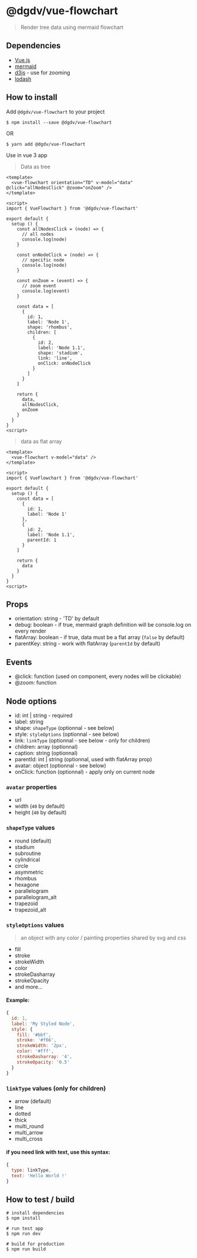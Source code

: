 # @dgdv/vue-flowchart
> Render tree data using mermaid flowchart

## Dependencies
+ [Vue.js](https://vuejs.org/)
+ [mermaid](https://mermaid-js.github.io/mermaid/#/)
+ [d3js](https://d3js.org/) - use for zooming
+ [lodash](https://lodash.com/)

## How to install

Add `@dgdv/vue-flowchart` to your project
```
$ npm install --save @dgdv/vue-flowchart
```
OR
```
$ yarn add @dgdv/vue-flowchart
```

Use in vue 3 app

> Data as tree
```vue
<template>
  <vue-flowchart orientation="TD" v-model="data" @click="allNodesClick" @zoom="onZoom" />
</template>

<script>
import { VueFlowchart } from '@dgdv/vue-flowchart'

export default {
  setup () {
    const allNodesClick = (node) => {
      // all nodes
      console.log(node)
    }

    const onNodeClick = (node) => {
      // specific node
      console.log(node)
    }

    const onZoom = (event) => {
      // zoom event
      console.log(event)
    }

    const data = [
      {
        id: 1,
        label: 'Node 1',
        shape: 'rhombus',
        children: [
          {
            id: 2,
            label: 'Node 1.1',
            shape: 'stadium',
            link: 'line',
            onClick: onNodeClick
          }
        ]
      }
    ]

    return {
      data,
      allNodesClick,
      onZoom
    }
  }
}
<script>
```

> data as flat array

```vue
<template>
  <vue-flowchart v-model="data" />
</template>

<script>
import { VueFlowchart } from '@dgdv/vue-flowchart'

export default {
  setup () {
    const data = [
      {
        id: 1,
        label: 'Node 1'
      },
      {
        id: 2,
        label: 'Node 1.1',
        parentId: 1
      }
    ]

    return {
      data
    }
  }
}
<script>
```

## Props
+ orientation: string - 'TD' by default
+ debug: boolean - if true, mermaid graph definition will be console.log on every render
+ flatArray: boolean - if true, data must be a flat array (`false` by default)
+ parentKey: string - work with flatArray (`parentId` by default)

## Events
+ @click: function (used on component, every nodes will be clickable)
+ @zoom: function

## Node options
+ id: int | string - required
+ label: string
+ shape: `shapeType` (optionnal - see below)
+ style: `styleOptions` (optionnal - see below)
+ link: `linkType` (optionnal - see below - only for children)
+ children: array (optionnal)
+ caption: string (optionnal)
+ parentId: int | string (optionnal, used with flatArray prop)
+ avatar: object (optionnal - see below)
+ onClick: function (optionnal) - apply only on current node

### `avatar` properties
+ url
+ width (`40` by default)
+ height (`40` by default)

### `shapeType` values
+ round (default)
+ stadium
+ subroutine
+ cylindrical
+ circle
+ asymmetric
+ rhombus
+ hexagone
+ parallelogram
+ parallelogram_alt
+ trapezoid
+ trapezoid_alt


### `styleOptions` values
> an object with any color / painting properties shared by svg and css
+ fill
+ stroke
+ strokeWidth
+ color
+ strokeDasharray
+ strokeOpacity
+ and more...

#### Example:
```js
{
  id: 1,
  label: 'My Styled Node',
  style: {
    fill: '#bbf',
    stroke: '#f66',
    strokeWidth: '2px',
    color: '#fff',
    strokeDasharray: '4',
    strokeOpacity: '0.5'
  }
}
```

### `linkType` values (only for children)
+ arrow (default)
+ line
+ dotted
+ thick
+ multi_round
+ multi_arrow
+ multi_cross

#### if you need link with text, use this syntax:
```js
{
  type: linkType,
  text: 'Hello World !'
}
```

## How to test / build

```
# install dependencies
$ npm install

# run test app
$ npm run dev

# build for production
$ npm run build
```
